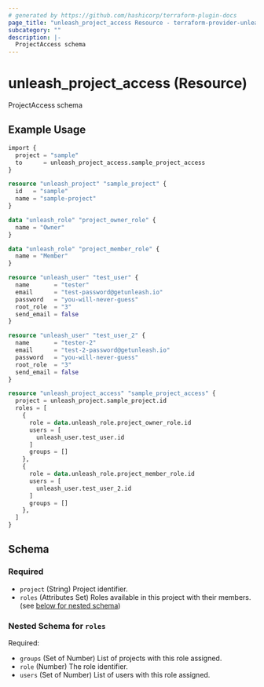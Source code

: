 ```yaml
---
# generated by https://github.com/hashicorp/terraform-plugin-docs
page_title: "unleash_project_access Resource - terraform-provider-unleash"
subcategory: ""
description: |-
  ProjectAccess schema
---
```


# unleash_project_access (Resource)

ProjectAccess schema

## Example Usage

```terraform
import {
  project = "sample"
  to      = unleash_project_access.sample_project_access
}

resource "unleash_project" "sample_project" {
  id   = "sample"
  name = "sample-project"
}

data "unleash_role" "project_owner_role" {
  name = "Owner"
}

data "unleash_role" "project_member_role" {
  name = "Member"
}

resource "unleash_user" "test_user" {
  name       = "tester"
  email      = "test-password@getunleash.io"
  password   = "you-will-never-guess"
  root_role  = "3"
  send_email = false
}

resource "unleash_user" "test_user_2" {
  name       = "tester-2"
  email      = "test-2-password@getunleash.io"
  password   = "you-will-never-guess"
  root_role  = "3"
  send_email = false
}

resource "unleash_project_access" "sample_project_access" {
  project = unleash_project.sample_project.id
  roles = [
    {
      role = data.unleash_role.project_owner_role.id
      users = [
        unleash_user.test_user.id
      ]
      groups = []
    },
    {
      role = data.unleash_role.project_member_role.id
      users = [
        unleash_user.test_user_2.id
      ]
      groups = []
    },
  ]
}
```

<!-- schema generated by tfplugindocs -->
## Schema

### Required

- `project` (String) Project identifier.
- `roles` (Attributes Set) Roles available in this project with their members. (see [below for nested schema](#nestedatt--roles))

<a id="nestedatt--roles"></a>
### Nested Schema for `roles`

Required:

- `groups` (Set of Number) List of projects with this role assigned.
- `role` (Number) The role identifier.
- `users` (Set of Number) List of users with this role assigned.
